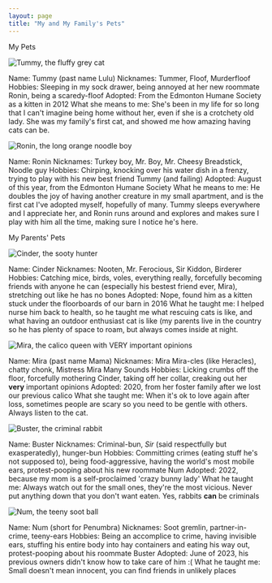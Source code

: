 ```yaml
---
layout: page
title: "My and My Family's Pets"
---
```


My Pets

![Tummy, the fluffy grey cat](/The-Pet-Blog/IMG_3545(1).jpg)

Name: Tummy (past name Lulu)
Nicknames: Tummer, Floof, Murderfloof
Hobbies: Sleeping in my sock drawer, being annoyed at her new roommate Ronin, being a scaredy-floof
Adopted: From the Edmonton Humane Society as a kitten in 2012
What she means to me: She's been in my life for so long that I can't imagine being home without her, even if she is a crotchety old lady. She was my family's first cat, and showed me how amazing having cats can be.

![Ronin, the long orange noodle boy](/The-Pet-Blog/IMG_3546(1).jpg)

Name: Ronin
Nicknames: Turkey boy, Mr. Boy, Mr. Cheesy Breadstick, Noodle guy
Hobbies: Chirping, knocking over his water dish in a frenzy, trying to play with his new best friend Tummy (and failing)
Adopted: August of this year, from the Edmonton Humane Society
What he means to me: He doubles the joy of having another creature in my small apartment, and is the first cat I've adopted myself, hopefully of many. Tummy sleeps everywhere and I appreciate her, and Ronin runs around and explores and makes sure I play with him all the time, making sure I notice he's here.

My Parents' Pets

![Cinder, the sooty hunter](/The-Pet-Blog/DSCN3443.JPG)

Name: Cinder
Nicknames: Nooten, Mr. Ferocious, Sir Kiddon, Birderer
Hobbies: Catching mice, birds, voles, everything really, forcefully becoming friends with anyone he can (especially his bestest friend ever, Mira), stretching out like he has no bones
Adopted: Nope, found him as a kitten stuck under the floorboards of our barn in 2016
What he taught me: I helped nurse him back to health, so he taught me what rescuing cats is like, and what having an outdoor enthusiast cat is like (my parents live in the country so he has plenty of space to roam, but always comes inside at night. 

![Mira, the calico queen with VERY important opinions](/The-Pet-Blog/IMG_3547.jpg)

Name: Mira (past name Mama)
Nicknames: Mira Mira-cles (like Heracles), chatty chonk, Mistress Mira Many Sounds
Hobbies: Licking crumbs off the floor, forcefully mothering Cinder, taking off her collar, creaking out her **very** important opinions
Adopted: 2020, from her foster family after we lost our previous calico
What she taught me: When it's ok to love again after loss, sometimes people are scary so you need to be gentle with others. Always listen to the cat.

![Buster, the criminal rabbit](/The-Pet-Blog/IMG_3548.jpg)

Name: Buster
Nicknames: Criminal-bun, *Sir* (said respectfully but exasperatedly), hunger-bun
Hobbies: Committing crimes (eating stuff he's not supposed to), being food-aggressive, having the world's most mobile ears, protest-pooping about his new roommate Num
Adopted: 2022, because my mom is a self-proclaimed 'crazy bunny lady'
What he taught me: Always watch out for the small ones, they're the most vicious. Never put anything down that you don't want eaten. Yes, rabbits **can** be criminals

![Num, the teeny soot ball](/The-Pet-Blog/IMG_3549.jpg)

Name: Num (short for Penumbra)
Nicknames: Soot gremlin, partner-in-crime, teeny-ears
Hobbies: Being an accomplice to crime, having invisible ears, stuffing his entire body into hay containers and eating his way out, protest-pooping about his roommate Buster
Adopted: June of 2023, his previous owners didn't know how to take care of him :(
What he taught me: Small doesn't mean innocent, you can find friends in unlikely places
